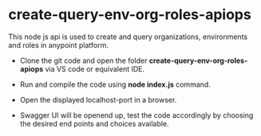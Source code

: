 # create-query-env-org-roles-apiops


This node js api is used to create and query organizations, environments and roles in anypoint platform.


* Clone the git code and open the folder **create-query-env-org-roles-apiops** via VS code or equivalent IDE. 

* Run and compile the code using **node index.js** command.

* Open the displayed localhost-port in a browser. 

* Swagger UI will be openend up, test the code accordingly by choosing the desired end points and choices available.


